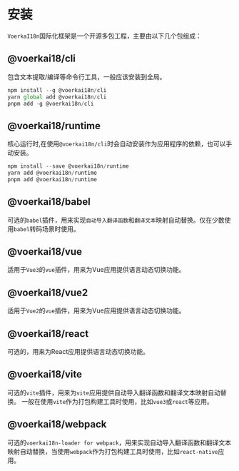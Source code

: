 # 安装

`VoerkaI18n`国际化框架是一个开源多包工程，主要由以下几个包组成：

## **@voerkai18/cli**

包含文本提取/编译等命令行工具，一般应该安装到全局。

```javascript 
npm install --g @voerkai18n/cli
yarn global add @voerkai18n/cli
pnpm add -g @voerkai18n/cli
```

## **@voerkai18/runtime**

核心运行时,在使用`@voerkai18n/cli`时会自动安装作为应用程序的依赖，也可以手动安装。

```javascript 
npm install --save @voerkai18n/runtime
yarn add @voerkai18n/runtime
pnpm add @voerkai18n/runtime
``` 

## **@voerkai18/babel**

可选的`babel`插件，用来实现`自动导入翻译函数`和`翻译文本`映射自动替换。仅在少数使用`babel`转码场景时使用。

## **@voerkai18/vue**

适用于`Vue3`的`vue`插件，用来为Vue应用提供语言动态切换功能。
## **@voerkai18/vue2**

适用于`Vue2`的`vue`插件，用来为Vue应用提供语言动态切换功能。

## **@voerkai18/react**

可选的，用来为React应用提供语言动态切换功能。

## **@voerkai18/vite**

可选的`vite`插件，用来为`vite`应用提供自动导入翻译函数和翻译文本映射自动替换。
一般在使用`vite`作为打包构建工具时使用，比如`vue3`或`react`等应用。

## **@voerkai18/webpack**

可选的`voerkai18n-loader for webpack`，用来实现自动导入翻译函数和翻译文本映射自动替换，当使用`webpack`作为打包构建工具时使用，比如`react-native`应用。
